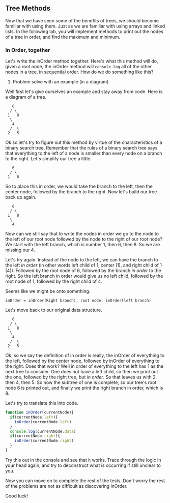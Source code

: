 ## Tree Methods

Now that we have seen some of the benefits of trees, we should become familiar with using them.  Just as we are familiar with using arrays and linked lists.  In the following lab, you will implement methods to print out the nodes of a tree in order, and find the maximum and minimum.  

### In Order, together

Let's write the inOrder method together.  Here's what this method will do, given a root node, the inOrder method will `console.log` all of the other nodes in a tree, in sequential order.  How do we do something like this?

1. Problem solve with an example (in a diagram)  


Well first let's give ourselves an example and stay away from code.  Here is a diagram of a tree.  

```text
   6     
  / \
 1   8
  \
   4
  /  \
 2   5  
```

Ok so let's try to figure out this method by virtue of the characteristics of a binary search tree.  Remember that the rules of a binary search tree says that everything to the left of a node is smaller than every node on a branch to the right.  Let's simplify our tree a little.    

```text
   6     
  / \
 1   8
```

So to place this in order, we would take the branch to the left, then the center node, followed by the branch to the right.  Now let's build our tree back up again.

```text
   6     
  / \
 1   8
  \
   4
```

Now can we still say that to write the nodes in order we go to the node to the left of our root node followed by the node to the right of our root node?  We start with the left branch, which is number 1, then 6, then 8.  So we are missing our 4.  

Let's try again.  Instead of the node to the left, we can have the branch to the left *in order* (in other words left child of 1, center (1), and right child of 1 (4)).  Followed by the root node of 6, followed by the branch *in order* to the right. So the left branch in order would give us no left child, followed by the root node of 1, followed by the right child of 4.

 Seems like we might be onto something.

 ```text
 inOrder = inOrder(Right branch), root node, inOrder(left branch)
 ```

 Let's move back to our original data structure.

```text
   6     
  / \
 1   8
  \
   4
  /  \
 2   5  
```

Ok, so we say the definition of in order is really, the inOrder of everything to the left, followed by the center node, followed by inOrder of everything to the right.  Does that work?  Well in order of everything to the left has 1 as the next tree to consider.  One does not have a left child, so then we print out the one, followed by the right tree, but *in order*.  So that leaves us with 2, then 4, then 5.  So now the subtree of one is complete, so our tree's root node 6 is printed out, and finally we print the right branch in order, which is 8.  

Let's try to translate this into code.  

```javascript
function inOrder(currentNode){
  if(currentNode.left){
    inOrder(currentNode.left)
  }
  console.log(currentNode.data)
  if(currentNode.right){
    inOrder(currentNode.right)
  }
}
```

Try this out in the console and see that it works.  Trace through the logic in your head again, and try to deconstruct what is occurring if still unclear to you.

Now you can move on to complete the rest of the tests.  Don't worry the rest of the problems are not as difficult as discovering inOrder.  

Good luck!
